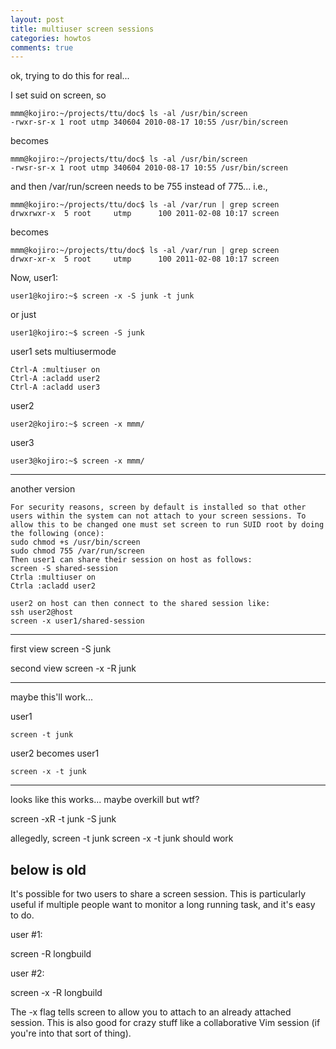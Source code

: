 ```yaml
---
layout: post
title: multiuser screen sessions
categories: howtos
comments: true
---
```



ok, trying to do this for real...


I set suid on screen, so

    mmm@kojiro:~/projects/ttu/doc$ ls -al /usr/bin/screen
    -rwxr-sr-x 1 root utmp 340604 2010-08-17 10:55 /usr/bin/screen

becomes

    mmm@kojiro:~/projects/ttu/doc$ ls -al /usr/bin/screen
    -rwsr-sr-x 1 root utmp 340604 2010-08-17 10:55 /usr/bin/screen

and then /var/run/screen needs to be 755 instead of 775... i.e.,

    mmm@kojiro:~/projects/ttu/doc$ ls -al /var/run | grep screen
    drwxrwxr-x  5 root     utmp      100 2011-02-08 10:17 screen

becomes

    mmm@kojiro:~/projects/ttu/doc$ ls -al /var/run | grep screen
    drwxr-xr-x  5 root     utmp      100 2011-02-08 10:17 screen


Now, user1:

    user1@kojiro:~$ screen -x -S junk -t junk

or just

    user1@kojiro:~$ screen -S junk

user1 sets multiusermode

    Ctrl-A :multiuser on
    Ctrl-A :acladd user2
    Ctrl-A :acladd user3

user2
 
    user2@kojiro:~$ screen -x mmm/

user3

    user3@kojiro:~$ screen -x mmm/

---

another version

    For security reasons, screen by default is installed so that other users within the system can not attach to your screen sessions. To allow this to be changed one must set screen to run SUID root by doing the following (once):
    sudo chmod +s /usr/bin/screen
    sudo chmod 755 /var/run/screen
    Then user1 can share their session on host as follows:
    screen -S shared-session
    Ctrla :multiuser on
    Ctrla :acladd user2

    user2 on host can then connect to the shared session like:
    ssh user2@host
    screen -x user1/shared-session

---

first view
    screen -S junk

second view
    screen -x -R junk

---


maybe this'll work...


user1

    screen -t junk

user2 becomes user1

    screen -x -t junk


---

looks like this works... maybe overkill but wtf?

screen -xR -t junk -S junk


allegedly, 
screen -t junk
screen -x -t junk
should work





below is old
---


It's possible for two users to share a screen session. This is particularly useful if multiple people want to monitor a long running task, and it's easy to do.

user #1:

screen -R longbuild

user #2:

screen -x -R longbuild

The -x flag tells screen to allow you to attach to an already attached session. This is also good for crazy stuff like a collaborative Vim session (if you're into that sort of thing).
